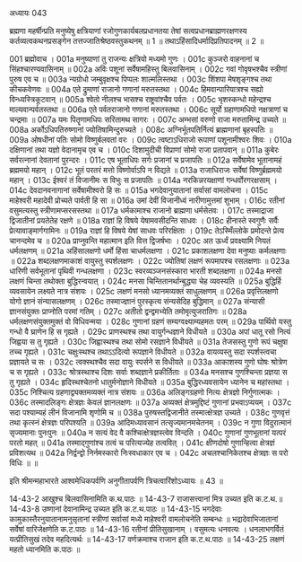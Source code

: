 अध्यायः 043

ब्रह्मणा महर्षीन्प्रति मनुष्येषु क्षत्रियाणां रजोगुणकार्यबलप्रधानतया तेषां सत्वप्रधानब्राह्मणरक्षणस्य कर्तव्यत्वकथनप्रसङ्गेन तत्तज्जातिश्रेष्ठवस्तुकथनम् ॥ 1 ॥ तथाऽहिंसादिधर्मादिप्रतिपादनम् ॥ 2 ॥

001	ब्रह्मोवाच ।
001a	मनुष्याणां तु राजन्यः क्षत्रियो मध्यमो गुणः ।
001c	कुञ्जरो वाहनानां च सिंहश्चारण्यवासिनाम् ॥
002a	अविः पशूनां सर्वेषामहिस्तु बिलवासिनाम् ।
002c	गवां गोवृषभश्चैव स्त्रीणां पुरुष एव च ॥
003a	न्यग्रोधो जम्बुवृक्षश्च पिप्पलः शाल्मलिस्तथा ।
003c	शिंशपा मेषशृङ्गश्च तथा कीचकवेणवः ॥
004a	एते द्रुमाणां राजानो गणानां मरुतस्तथा ।
004c	हिमवान्पारियात्रश्च सह्यो विन्ध्यस्त्रिकूटवान् ॥
005a	श्वेतो नीलश्च भासश्च राष्ट्रवांश्चैव पर्वतः ।
005c	भृशस्कन्धो महेन्द्रश्च माल्यवान्पर्वतस्तथा ॥
006a	एते पर्वतराजानो गणानां मरुतस्तथा ।
006c	सूर्यो ग्रहाणामधिपो नक्षत्राणां च चन्द्रमाः ॥
007a	यमः पितॄणामधिपः सरितामथ सागरः ।
007c	अम्भसां वरुणो राजा मरुतामिन्द्र उच्यते ॥
008a	अर्कोऽधिपतिरुष्णानां ज्योतिषामिन्दुरुच्यते ।
008c	अग्निर्भूतपतिर्नित्यं ब्राह्मणानां बृहस्पतिः ॥
009a	ओषधीनां पतिः सोमो विष्णुर्बलवतां वरः ।
009c	त्वष्टाऽधिराजो रूपाणां पशूनामीश्वरः शिवः ।
010a	दक्षिणानां तथा यज्ञो वेदानामृच एव च ।
010c	दिशामुदीची विप्राणां सोमो राजा प्रतापवान् ॥
011a	कुबेरः सर्वरत्नानां देवतानां पुरन्दरः ।
011c	एष भूताधिपः सर्गः प्रजानां च प्रजापतिः ॥
012a	सर्वेषामेव भूतानामहं ब्रह्ममयो महान् ।
012c	भूतं परतरं मत्तो विष्णोर्वाऽपि न विद्यते ॥
013a	राजाधिराजः सर्वेषां विष्णुर्ब्रह्ममयो महान् ।
013c	ईश्वरं तं विजानीमः स विभुः स प्रजापतिः ॥
014a	नरकिन्नरयक्षाणां गन्धर्वोरगरक्षसाम् ।
014c	देवदानवनागानां सर्वेषामीश्वरो हि सः ॥
015a	भगदेवानुयातानां सर्वासां वामलोचना ।
015c	माहेश्वरी महादेवी प्रोच्यते पार्वती हि सा ॥
016a	उमां देवीं विजानीध्वं नारीणामुत्तमां शुभाम् ।
016c	रतीनां वसुमत्यस्तु स्त्रीणामप्सरसस्तथा ॥
017a	धर्मकामाश्च राजानो ब्राह्मणा धर्मसेतवः ।
017c	तस्माद्राजा द्विजातीनां प्रयतेतेह रक्षणे ॥
018a	राज्ञां हि विषये येषामवसीदन्ति साधवः ।
018c	हीनास्ते स्वगुणैः सर्वैः प्रेत्यावाङ्मार्गगामिनः ॥
019a	राज्ञां हि विषये येषां साधवः परिरक्षिताः ।
019c	तेऽस्मिँल्लोके प्रमोदन्ते प्रेत्य चानन्दमेव च ॥
020a	प्राप्नुवन्ति महात्मान इति वित्त द्विजर्षभाः ।
020c	अत ऊर्ध्वं प्रवक्ष्यामि नियतं धर्मलक्षणम् ॥
021a	अहिंसालक्षणो धर्मो हिंसा चाधर्मलक्षणा ।
021c	प्रकाशलक्षणा देवा मनुष्याः कर्मलक्षणाः ॥
022a	शब्दलक्षणमाकाशं वायुस्तु स्पर्शलक्षणः ।
022c	ज्योतिषां लक्षणं रूपमापश्च रसलक्षणाः ॥
023a	धारिणी सर्वभूतानां पृथिवी गन्धलक्षणा ।
023c	स्वरव्यञ्जनसंस्कारा भारती शब्दलक्षणा ॥
024a	मनसो लक्षणं चिन्ता तथोक्ता बुद्धिरन्वयात् ।
024c	मनसा चिन्तितानर्थान्बुद्ध्या चेह व्यवस्यति ॥
025a	बुद्धिर्हि व्यवसायेन लक्ष्यते नात्र संशयः ।
025c	लक्षणं मनसो ध्यानमव्यक्तं साधुलक्षणम् ॥
026a	प्रवृत्तिलक्षणो योगो ज्ञानं संन्यासलक्षणम् ।
026c	तस्माज्ज्ञानं पुरस्कृत्य संन्यसेदिह बुद्धिमान् ॥
027a	संन्यासी ज्ञानसंयुक्तः प्राप्नोति परमां गतिम् ।
027c	अतीतो द्वन्द्वमभ्येति तमोमृत्युजरातिगः ॥
028a	धर्मलक्षणसंयुक्तमुक्तं वो विधिवन्मया ।
028c	गुणानां ग्रहणं सम्यग्वक्ष्याम्यहमतः परम् ॥
029a	पार्थिवो यस्तु गन्धो वै घ्राणेन हि स गृह्यते ।
029c	प्राणस्थश्च तथा वायुर्गन्धज्ञाने विधीयते ॥
030a	अपां धातू रसो नित्यं जिह्वया स तु गृह्यते ।
030c	जिह्वास्थश्च तथा सोमो रसज्ञाने विधीयते ॥
031a	तेजसस्तु गुणो रूपं चक्षुषा तच्च गृह्यते ।
031c	चक्षुःस्थश्च तथाऽऽदित्यो रूपज्ञाने विधीयते ॥
032a	वायव्यस्तु सदा स्पर्शस्त्वचा प्रज्ञायते च सः ।
032c	त्वक्स्थश्चैव सदा वायुः स्पर्सने स विधीयते ॥
033a	आकाशस्य गुणो घोषः श्रोत्रेण च स गृह्यते ।
033c	श्रोत्रस्थाश्च दिशः सर्वाः शब्दज्ञाने प्रकीर्तिताः ॥
034a	मनसश्च गुणश्चिन्ता प्रज्ञया स तु गृह्यते ।
034c	हृदिस्थश्चेतनो धातुर्मनोज्ञाने विधीयते ॥
035a	बुद्धिरध्यवसायेन ध्यानेन च महांस्तथा ।
035c	निश्चित्य ग्रहणाद्व्यक्तमव्यक्तं नात्र संशयः ॥
036a	अलिङ्गग्रहणो नित्यः क्षेत्रज्ञो निर्गुणात्मकः ।
036c	तस्मादलिङ्गः क्षेत्रज्ञः केवलं ज्ञानलक्षणः ॥
037a	अव्यक्तं क्षेत्रमुद्दिष्टं गुणानां प्रभवाऽप्ययम् ।
037c	सदा पश्याम्यहं लीनं विजानामि शृणोमि च ॥
038a	पुरुषस्तद्विजानीते तस्मात्क्षेत्रज्ञ उच्यते ।
038c	गुणवृत्तं तथा कृत्स्नं क्षेत्रज्ञः परिपश्यति ॥
039a	आदिमध्यावसानं तत्सृज्यमानमचेतनम् ।
039c	न गुणा विदुरात्मानं सृज्यमानाः पुनःपुनः ॥
040a	न सत्यं वेद वै कश्चित्क्षेत्रज्ञस्त्वेव विन्दति ।
040c	गुणानां गुणभूतानां यत्परं परतो महत् ॥
041a	तस्माद्गुणांश्च तत्वं च परित्यज्येह तत्ववित् ।
041c	क्षीणदोषो गुणान्हित्वा क्षेत्रज्ञं प्रविशत्यथ ॥
042a	निर्द्वन्द्वो निर्नमस्कारो निःस्वधाकार एव च ।
042c	अचलश्चानिकेतश्च क्षेत्रज्ञः स परो विधिः ॥ ॥

इति श्रीमन्महाभारते आश्वमेधिकपर्वणि अनुगीतापर्वणि त्रिचत्वारिंशोऽध्यायः ॥ 43 ॥

14-43-2 आखुश्च बिलवासिनामिति क.थ.पाठः ॥ 14-43-7 राजासत्त्वानां मित्र उच्यत इति क.ट.थ.॥ 14-43-8 उष्णानां देवानामिन्द्र उच्यत इति क.ट.थ.पाठः ॥ 14-43-15 भगदेवाः कामुकास्तैरनुयातानामनुसृतानां स्त्रीणां सर्वासां मध्ये माहेश्वरी वामलोचनेति सम्बन्धः ॥ भद्रादेवाभिजातानां सर्वेषां वारिजेक्षणेति क.ट.पाठः ॥ 14-43-16 रतीनां प्रीतिसुखानाम् । वसुमत्यः धनवत्यः । धनलाभगर्वितं यत्प्रीतिसुखं तदेव महदित्यर्थः ॥ 14-43-17 वर्णक्रमाश्च राजान इति क.ट.थ.पाठः ॥ 14-43-25 लक्षणं महतो ध्यानमिति क.पाठः ॥
